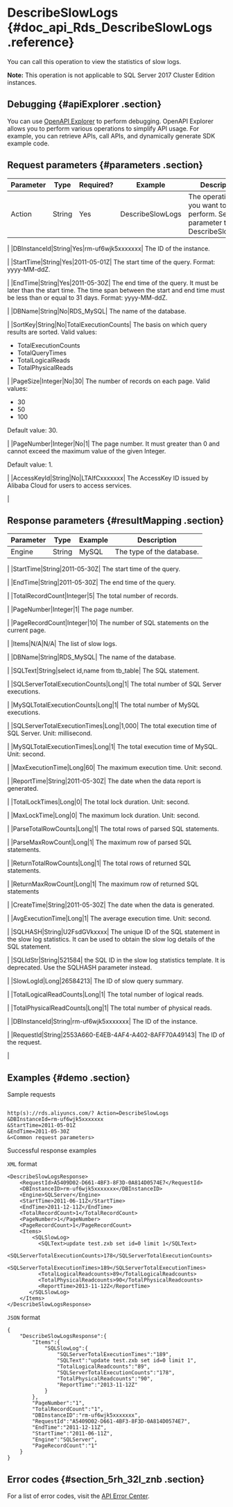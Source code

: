 # DescribeSlowLogs {#doc_api_Rds_DescribeSlowLogs .reference}

You can call this operation to view the statistics of slow logs.

**Note:** This operation is not applicable to SQL Server 2017 Cluster Edition instances.

## Debugging {#apiExplorer .section}

You can use [OpenAPI Explorer](https://api.aliyun.com/#product=Rds&api=DescribeSlowLogs) to perform debugging. OpenAPI Explorer allows you to perform various operations to simplify API usage. For example, you can retrieve APIs, call APIs, and dynamically generate SDK example code.

## Request parameters {#parameters .section}

|Parameter|Type|Required?|Example|Description|
|---------|----|---------|-------|-----------|
|Action|String|Yes|DescribeSlowLogs| The operation that you want to perform. Set this parameter to DescribeSlowLogs.

 |
|DBInstanceId|String|Yes|rm-uf6wjk5xxxxxxx| The ID of the instance.

 |
|StartTime|String|Yes|2011-05-01Z| The start time of the query. Format: yyyy-MM-ddZ.

 |
|EndTime|String|Yes|2011-05-30Z| The end time of the query. It must be later than the start time. The time span between the start and end time must be less than or equal to 31 days. Format: yyyy-MM-ddZ.

 |
|DBName|String|No|RDS\_MySQL| The name of the database.

 |
|SortKey|String|No|TotalExecutionCounts| The basis on which query results are sorted. Valid values:

 -   TotalExecutionCounts
-   TotalQueryTimes
-   TotalLogicalReads
-   TotalPhysicalReads

 |
|PageSize|Integer|No|30| The number of records on each page. Valid values:

 -   30
-   50
-   100

 Default value: 30.

 |
|PageNumber|Integer|No|1| The page number. It must greater than 0 and cannot exceed the maximum value of the given Integer.

 Default value: 1.

 |
|AccessKeyId|String|No|LTAIfCxxxxxxx| The AccessKey ID issued by Alibaba Cloud for users to access services.

 |

## Response parameters {#resultMapping .section}

|Parameter|Type|Example|Description|
|---------|----|-------|-----------|
|Engine|String|MySQL| The type of the database.

 |
|StartTime|String|2011-05-30Z| The start time of the query.

 |
|EndTime|String|2011-05-30Z| The end time of the query.

 |
|TotalRecordCount|Integer|5| The total number of records.

 |
|PageNumber|Integer|1| The page number.

 |
|PageRecordCount|Integer|10| The number of SQL statements on the current page.

 |
|Items|N/A|N/A| The list of slow logs.

 |
|DBName|String|RDS\_MySQL| The name of the database.

 |
|SQLText|String|select id,name from tb\_table| The SQL statement.

 |
|SQLServerTotalExecutionCounts|Long|1| The total number of SQL Server executions.

 |
|MySQLTotalExecutionCounts|Long|1| The total number of MySQL executions.

 |
|SQLServerTotalExecutionTimes|Long|1,000| The total execution time of SQL Server. Unit: millisecond.

 |
|MySQLTotalExecutionTimes|Long|1| The total execution time of MySQL. Unit: second.

 |
|MaxExecutionTime|Long|60| The maximum execution time. Unit: second.

 |
|ReportTime|String|2011-05-30Z| The date when the data report is generated.

 |
|TotalLockTimes|Long|0| The total lock duration. Unit: second.

 |
|MaxLockTime|Long|0| The maximum lock duration. Unit: second.

 |
|ParseTotalRowCounts|Long|1| The total rows of parsed SQL statements.

 |
|ParseMaxRowCount|Long|1| The maximum row of parsed SQL statements.

 |
|ReturnTotalRowCounts|Long|1| The total rows of returned SQL statements.

 |
|ReturnMaxRowCount|Long|1| The maximum row of returned SQL statements

 |
|CreateTime|String|2011-05-30Z| The date when the data is generated.

 |
|AvgExecutionTime|Long|1| The average execution time. Unit: second.

 |
|SQLHASH|String|U2FsdGVkxxxx| The unique ID of the SQL statement in the slow log statistics. It can be used to obtain the slow log details of the SQL statement.

 |
|SQLIdStr|String|521584| the SQL ID in the slow log statistics template. It is deprecated. Use the SQLHASH parameter instead.

 |
|SlowLogId|Long|26584213| The ID of slow query summary.

 |
|TotalLogicalReadCounts|Long|1| The total number of logical reads.

 |
|TotalPhysicalReadCounts|Long|1| The total number of physical reads.

 |
|DBInstanceId|String|rm-uf6wjk5xxxxxxx| The ID of the instance.

 |
|RequestId|String|2553A660-E4EB-4AF4-A402-8AFF70A49143| The ID of the request.

 |

## Examples {#demo .section}

Sample requests

``` {#request_demo}

http(s)://rds.aliyuncs.com/? Action=DescribeSlowLogs
&DBInstanceId=rm-uf6wjk5xxxxxxx 
&StartTime=2011-05-01Z
&EndTime=2011-05-30Z 
&<Common request parameters>

```

Successful response examples

`XML` format

``` {#codeblock_lln_dmw_hm6}
<DescribeSlowLogsResponse> 
    <RequestId>A5409D02-D661-4BF3-8F3D-0A814D0574E7</RequestId>
    <DBInstanceID>rm-uf6wjk5xxxxxxx</DBInstanceID> 
    <Engine>SQLServer</Engine>
    <StartTime>2011-06-11Z</StartTime> 
    <EndTime>2011-12-11Z</EndTime> 
    <TotalRecordCount>1</TotalRecordCount>
    <PageNumber>1</PageNumber>
    <PageRecordCount>1</PageRecordCount>
    <Items>
        <SQLSlowLog>
          <SQLText>update test.zxb set id=0 limit 1</SQLText>
          <SQLServerTotalExecutionCounts>178</SQLServerTotalExecutionCounts>
          <SQLServerTotalExecutionTimes>189</SQLServerTotalExecutionTimes>
          <TotalLogicalReadcounts>89</TotalLogicalReadcounts>
          <TotalPhysicalReadcounts>90</TotalPhysicalReadcounts>
          <ReportTime>2013-11-12Z</ReportTime>
       </SQLSlowLog>
    </Items>
</DescribeSlowLogsResponse>
```

`JSON` format

``` {#codeblock_jc1_538_ylc}
{
	"DescribeSlowLogsResponse":{
		"Items":{
			"SQLSlowLog":{
				"SQLServerTotalExecutionTimes":"189",
				"SQLText":"update test.zxb set id=0 limit 1",
				"TotalLogicalReadcounts":"89",
				"SQLServerTotalExecutionCounts":"178",
				"TotalPhysicalReadcounts":"90",
				"ReportTime":"2013-11-12Z"
			}
		},
		"PageNumber":"1",
		"TotalRecordCount":"1",
		"DBInstanceID":"rm-uf6wjk5xxxxxxx",
		"RequestId":"A5409D02-D661-4BF3-8F3D-0A814D0574E7",
		"EndTime":"2011-12-11Z",
		"StartTime":"2011-06-11Z",
		"Engine":"SQLServer",
		"PageRecordCount":"1"
	}
}
```

## Error codes {#section_5rh_32l_znb .section}

For a list of error codes, visit the [API Error Center](https://error-center.alibabacloud.com/status/product/Rds).


